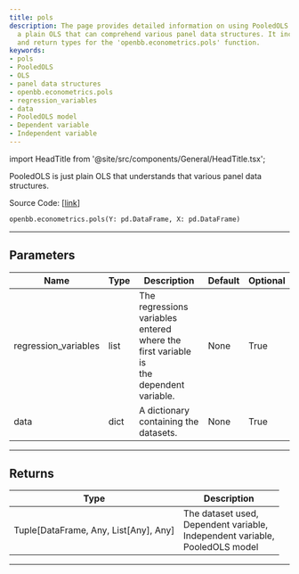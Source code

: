 ```yaml
---
title: pols
description: The page provides detailed information on using PooledOLS in OpenBB,
  a plain OLS that can comprehend various panel data structures. It includes parameters
  and return types for the 'openbb.econometrics.pols' function.
keywords:
- pols
- PooledOLS
- OLS
- panel data structures
- openbb.econometrics.pols
- regression_variables
- data
- PooledOLS model
- Dependent variable
- Independent variable
---
```


import HeadTitle from '@site/src/components/General/HeadTitle.tsx';

<HeadTitle title="econometrics.pols - Reference | OpenBB SDK Docs" />

PooledOLS is just plain OLS that understands that various panel data structures.

Source Code: [[link](https://github.com/OpenBB-finance/OpenBBTerminal/tree/main/openbb_terminal/econometrics/regression_model.py#L239)]

```python
openbb.econometrics.pols(Y: pd.DataFrame, X: pd.DataFrame)
```

---

## Parameters

| Name | Type | Description | Default | Optional |
| ---- | ---- | ----------- | ------- | -------- |
| regression_variables | list | The regressions variables entered where the first variable is<br/>the dependent variable. | None | True |
| data | dict | A dictionary containing the datasets. | None | True |


---

## Returns

| Type | Description |
| ---- | ----------- |
| Tuple[DataFrame, Any, List[Any], Any] | The dataset used,<br/>Dependent variable,<br/>Independent variable,<br/>PooledOLS model |
---
